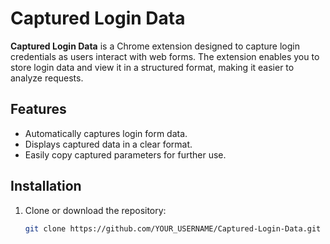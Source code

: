 # Captured Login Data

**Captured Login Data** is a Chrome extension designed to capture login credentials as users interact with web forms. The extension enables you to store login data and view it in a structured format, making it easier to analyze requests.

## Features
- Automatically captures login form data.
- Displays captured data in a clear format.
- Easily copy captured parameters for further use.

## Installation

1. Clone or download the repository:
   ```bash
   git clone https://github.com/YOUR_USERNAME/Captured-Login-Data.git

